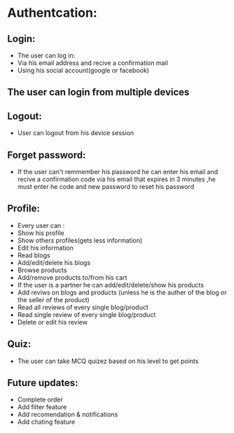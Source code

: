 # Authentcation:
 ## Login:
 - The user can log in:
 - Via his email address and recive a confirmation mail
 - Using his social account(google or facebook)
 
 ## The user can login from multiple devices

 ## Logout:
 - User can logout from his device session


 ## Forget password:
 - If the user can't remmember his password he can enter his email and recive a confirmation code via his email that expires in 3 minutes ,he must enter he code and new password to reset his password




## Profile:
- Every user can :
 - Show his profile
 - Show others profiles(gets less information)
 - Edit his information
 - Read blogs
 - Add/edit/delete his blogs
 - Browse products 
 - Add/remove products to/from his cart
 - If the user is a partner he can add/edit/delete/show his products
 - Add reviws on blogs and products (unless he is the auther of the blog or the seller of the product)
 - Read all reviews of every single blog/product
 - Read single review of every single blog/product
 - Delete or edit his review



## Quiz:
- The user can take MCQ quizez based on his level to get points

## Future updates: 
 - Complete order 
 - Add filter feature
 - Add recomendation & notifications
 - Add chating feature
